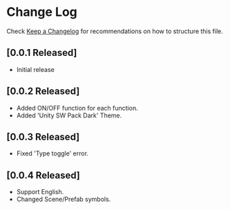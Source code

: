 # Change Log

Check [Keep a Changelog](https://github.com/sangwookyoo/vscode-unity-sw-pack/) for recommendations on how to structure this file.

## [0.0.1 Released]

- Initial release

## [0.0.2 Released]

- Added ON/OFF function for each function.
- Added 'Unity SW Pack Dark' Theme.

## [0.0.3 Released]

- Fixed 'Type toggle' error.

## [0.0.4 Released]

- Support English.
- Changed Scene/Prefab symbols.